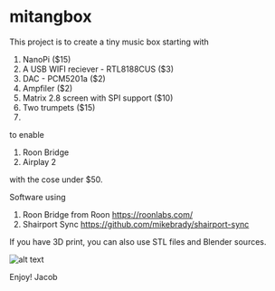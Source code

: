 # mitangbox

This project is to create a tiny music box starting with 
1) NanoPi ($15)
2) A USB WIFI reciever - RTL8188CUS ($3)
3) DAC - PCM5201a ($2)
4) Ampfiler ($2)
5) Matrix 2.8 screen with SPI support ($10)
6) Two trumpets ($15)
7) 
to enable
1) Roon Bridge
2) Airplay 2

with the cose under $50.

Software using
1) Roon Bridge from Roon https://roonlabs.com/
2) Shairport Sync https://github.com/mikebrady/shairport-sync

If you have 3D print, you can also use STL files and Blender sources.

![alt text](http://url/to/img.png)


Enjoy!
Jacob
